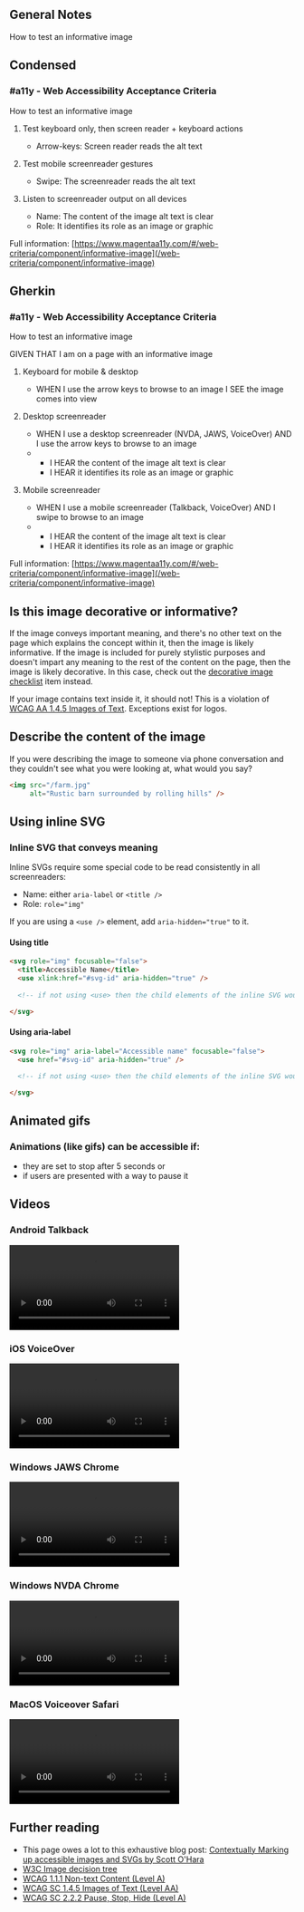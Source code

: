 ## General Notes

How to test an informative image

## Condensed

### #a11y - Web Accessibility Acceptance Criteria

How to test an informative image

1. Test keyboard only, then screen reader + keyboard actions

   - Arrow-keys: Screen reader reads the alt text 

2. Test mobile screenreader gestures

   - Swipe: The screenreader reads the alt text 

3. Listen to screenreader output on all devices

   - Name: The content of the image alt text is clear 
   - Role: It identifies its role as an image or graphic     

Full information: [https://www.magentaa11y.com/#/web-criteria/component/informative-image](/web-criteria/component/informative-image)

## Gherkin

### #a11y - Web Accessibility Acceptance Criteria

How to test an informative image

GIVEN THAT I am on a page with an informative image

1. Keyboard for mobile & desktop

   - WHEN I use the arrow keys to browse to an image I SEE the image comes into view

2. Desktop screenreader

   - WHEN I use a desktop screenreader (NVDA, JAWS, VoiceOver) AND I use the arrow keys to browse to an image
   - 
      - I HEAR the content of the image alt text is clear 
      - I HEAR it identifies its role as an image or graphic 

3. Mobile screenreader

   - WHEN I use a mobile screenreader (Talkback, VoiceOver) AND I swipe to browse to an image
   - 
      - I HEAR the content of the image alt text is clear 
      - I HEAR it identifies its role as an image or graphic 

Full information: [https://www.magentaa11y.com/#/web-criteria/component/informative-image](/web-criteria/component/informative-image)

## Is this image decorative or informative?

If the image conveys important meaning, and there's no other text on the page which explains the concept within it, then the image is likely informative. If the image is included for purely stylistic purposes and doesn't impart any meaning to the rest of the content on the page, then the image is likely decorative. In this case, check out the [decorative image checklist](/web-criteria/component/decorative-image) item instead. 


If your image contains text inside it, it should not! This is a violation of [WCAG AA 1.4.5 Images of Text](https://www.w3.org/WAI/WCAG21/Understanding/images-of-text.html). Exceptions exist for logos.

## Describe the content of the image
If you were describing the image to someone via phone conversation and they couldn't see what you were looking at, what would you say?

```html
<img src="/farm.jpg" 
     alt="Rustic barn surrounded by rolling hills" />
```

## Using inline SVG

### Inline SVG that conveys meaning

Inline SVGs require some special code to be read consistently in all screenreaders:
- Name: either `aria-label` or `<title />`
- Role: `role="img"`

If you are using a `<use />` element, add `aria-hidden="true"` to it.

#### Using title

```html
<svg role="img" focusable="false">
  <title>Accessible Name</title>
  <use xlink:href="#svg-id" aria-hidden="true" />
  
  <!-- if not using <use> then the child elements of the inline SVG would go here -->

</svg>
```

#### Using aria-label

```html
<svg role="img" aria-label="Accessible name" focusable="false">
  <use href="#svg-id" aria-hidden="true" />

  <!-- if not using <use> then the child elements of the inline SVG would go here -->

</svg>
```

## Animated gifs

### Animations (like gifs) can be accessible if:
- they are set to stop after 5 seconds or 
- if users are presented with a way to pause it

## Videos

### Android Talkback

<video controls>
  <source src="media/video/web/informative-image/Android-Talkback.webm" type="video/webm">
  Your browser does not support the video tag.
</video>


### iOS VoiceOver

<video controls>
  <source src="media/video/web/informative-image/iOS-VoiceOver.webm" type="video/webm">
  Your browser does not support the video tag.
</video>

### Windows JAWS Chrome

<video controls>
  <source src="media/video/web/informative-image/Windows-JAWS-Chrome.webm" type="video/webm">
  Your browser does not support the video tag.
</video>

### Windows NVDA Chrome

<video controls>
  <source src="media/video/web/informative-image/Windows-NVDA-Chrome.webm" type="video/webm">
  Your browser does not support the video tag.
</video>

### MacOS Voiceover Safari 

<video controls>
  <source src="media/video/web/informative-image/Android-Talkback.webm" type="video/webm">
  Your browser does not support the video tag.
</video>


## Further reading
- This page owes a lot to this exhaustive blog post: [Contextually Marking up accessible images and SVGs by Scott O'Hara](https://www.scottohara.me/blog/2019/05/22/contextual-images-svgs-and-a11y.html)
- [W3C Image decision tree](https://www.w3.org/WAI/tutorials/images/decision-tree/)
- [WCAG 1.1.1 Non-text Content (Level A)](https://www.w3.org/WAI/WCAG22/Understanding/non-text-content)
- [WCAG SC 1.4.5 Images of Text (Level AA)](https://www.w3.org/WAI/WCAG22/Understanding/images-of-text)
- [WCAG SC 2.2.2 Pause, Stop, Hide (Level A)](https://www.w3.org/WAI/WCAG22/Understanding/pause-stop-hide.html)
